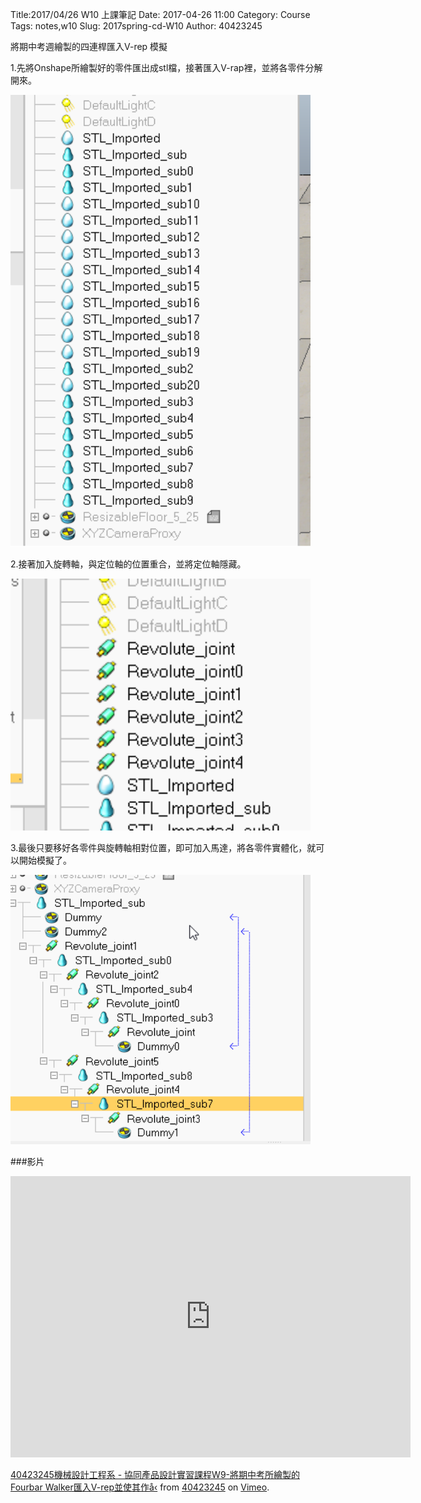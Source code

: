 Title:2017/04/26 W10 上課筆記
Date: 2017-04-26 11:00
Category: Course
Tags: notes,w10
Slug: 2017spring-cd-W10
Author: 40423245

將期中考週繪製的四連桿匯入V-rep 模擬

<!-- PELICAN_END_SUMMARY -->

1.先將Onshape所繪製好的零件匯出成stl檔，接著匯入V-rap裡，並將各零件分解開來。

<img src="./../data/W10/Image W10/V-rep Divide shape.png" width="480" />

2.接著加入旋轉軸，與定位軸的位置重合，並將定位軸隱藏。

<img src="./../data/W10/Image W10/V-rep add Revolute .png" width="480" />

3.最後只要移好各零件與旋轉軸相對位置，即可加入馬達，將各零件實體化，就可以開始模擬了。

<img src="./../data/W10/Image W10/V-rep Dummy.png" width="480" />

###影片

<iframe src="https://player.vimeo.com/video/214997443" width="640" height="450" frameborder="0" webkitallowfullscreen mozallowfullscreen allowfullscreen></iframe>
<p><a href="https://vimeo.com/214997443">40423245機械設計工程系 - 協同產品設計實習課程W9-將期中考所繪製的Fourbar Walker匯入V-rep並使其作&aring;&lsaquo;</a> from <a href="https://vimeo.com/user47996237">40423245</a> on <a href="https://vimeo.com">Vimeo</a>.</p>
